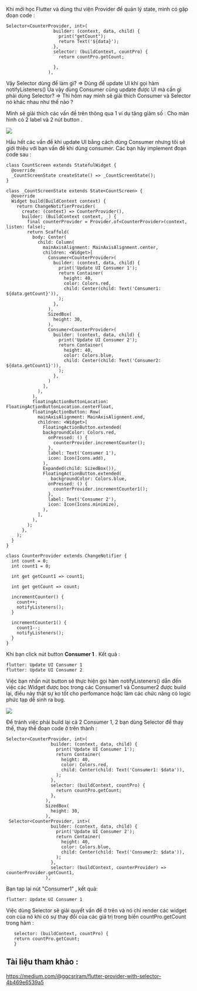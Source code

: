 Khi mới học Flutter và dùng thư viện Provider để quản lý state, mình có gặp đoạn code : 
```
Selector<CounterProvider, int>(
                  builder: (context, data, child) {
                    print("getCount");
                    return Text('${data}');
                  },
                  selector: (buildContext, countPro) {
                    return countPro.getCount;

                  },
                ),
```

Vậy Selector dùng để làm gì? => Dùng để update UI khi gọi hàm notifyListeners()
Ủa vậy dùng Consumer cũng update được UI mà cần gì phải dùng Selector? => Thì hôm nay mình sẽ giải thích Consumer và Selector nó khác nhau như thế nào ?

Mình sẽ giải thích  các vấn đề trên thông qua 1 ví dụ  tăng giảm số : Cho màn hình có 2 label và 2 nút button .

![](https://images.viblo.asia/a1bcd0a4-900b-4d18-821a-4516853e38b3.png)





Hầu hết các vấn đề khi update UI bằng cách dùng Consumer nhưng tôi sẽ giới thiệu với bạn vấn đề khi dùng consumer. Các bạn hãy implement đoạn code  sau : 
```
class CountScreen extends StatefulWidget {
  @override
  _CountScreenState createState() => _CountScreenState();
}

class _CountScreenState extends State<CountScreen> {
  @override
  Widget build(BuildContext context) {
    return ChangeNotifierProvider(
      create: (context) => CounterProvider(),
      builder: (BuildContext context, _) {
        final counterProvider = Provider.of<CounterProvider>(context, listen: false);
        return Scaffold(
          body: Center(
            child: Column(
              mainAxisAlignment: MainAxisAlignment.center,
              children: <Widget>[
                Consumer<CounterProvider>(
                  builder: (context, data, child) {
                    print('Update UI Consumer 1');
                    return Container(
                      height: 40,
                      color: Colors.red,
                      child: Center(child: Text('Consumer1: ${data.getCount}')),
                    );
                  },
                ),
                SizedBox(
                  height: 30,
                ),
                Consumer<CounterProvider>(
                  builder: (context, data, child) {
                    print('Update UI Consumer 2');
                    return Container(
                      height: 40,
                      color: Colors.blue,
                      child: Center(child: Text('Consumer2: ${data.getCount1}')),
                    );
                  },
                )
              ],
            ),
          ),
          floatingActionButtonLocation: FloatingActionButtonLocation.centerFloat,
          floatingActionButton: Row(
            mainAxisAlignment: MainAxisAlignment.end,
            children: <Widget>[
              FloatingActionButton.extended(
              backgroundColor: Colors.red,
                onPressed: () {
                  counterProvider.incrementCounter();
                },
                label: Text('Consumer 1'),
                icon: Icon(Icons.add),
              ),
              Expanded(child: SizedBox()),
              FloatingActionButton.extended(
                 backgroundColor: Colors.blue,
                onPressed: () {
                  counterProvider.incrementCounter1();
                },
                label: Text('Consumer 2'),
                icon: Icon(Icons.minimize),
              ),
            ],
          ),
        );
      },
    );
  }
}

```

```
class CounterProvider extends ChangeNotifier {
  int count = 0;
  int count1 = 0;

  int get getCount1 => count1;

  int get getCount => count;

  incrementCounter() {
    count++;
    notifyListeners();
  }

  incrementCounter1() {
    count1--;
    notifyListeners();
  }
}
```

Khi bạn click nút button **Consumer 1** . Kết quả : 
```
flutter: Update UI Consumer 1
flutter: Update UI Consumer 2
```

Việc bạn nhấn nút button sẽ thực hiện gọi hàm notifyListeners() dẫn đến việc các Widget  được bọc trong các Consumer1 và Consumer2 được build lại, điều này thật sự ko tốt cho perfomance hoặc làm các chức năng có logic phức tạp dễ sinh ra bug.

![](https://images.viblo.asia/9a6477e1-71e2-4d40-8760-3aa6763ae4b2.png)

 Để tránh việc phải build lại cả 2 Consumer 1, 2 bạn dùng Selector để thay thế, thay thế đoạn code ở trên thành : 
 
 ```
 Selector<CounterProvider, int>(
                  builder: (context, data, child) {
                    print('Update UI Consumer 1');
                    return Container(
                      height: 40,
                      color: Colors.red,
                      child: Center(child: Text('Consumer1: $data')),
                    );
                  },
                  selector: (buildContext, countPro) {
                    return countPro.getCount;
                  },
                ),
                SizedBox(
                  height: 30,
                ),
  Selector<CounterProvider, int>(
                  builder: (context, data, child) {
                    print('Update UI Consumer 2');
                    return Container(
                      height: 40,
                      color: Colors.blue,
                      child: Center(child: Text('Consumer2: $data')),
                    );
                  },
                  selector: (buildContext, counterProvider) => counterProvider.getCount1,
                ),
 ```
 
  Bạn tap lại nút "Consumer1" , kết quả: 
  
  `flutter: Update UI Consumer 1`
  
  Việc dùng Selector sẽ giải quyết vấn đề ở trên và nó chỉ render các widget con của nó  khi có sự thay đổi của  các giá trị  trong biến countPro.getCount trong hàm : 
```
   selector: (buildContext, countPro) {
   return countPro.getCount;
   }
```

## Tài liệu tham khảo : 
https://medium.com/@ggcsriram/flutter-provider-with-selector-4b469e6539a5